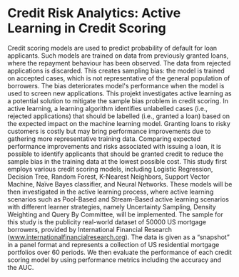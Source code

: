 # Credit Risk Analytics: Active Learning in Credit Scoring

Credit scoring models are used to predict probability of default for loan applicants. Such models are trained on data from previously granted loans, where the repayment behaviour has been observed. The data from rejected applications is discarded. This creates sampling bias: the model is trained on accepted cases, which is not representative of the general population of borrowers. The bias deteriorates model's performance when the model is used to screen new applications.
This projekt investigates active learning as a potential solution to mitigate the sample bias problem in credit scoring. In active learning, a learning algorithm identifies unlabelled cases (i.e., rejected applications) that should be labelled (i.e., granted a loan) based on the expected impact on the machine learning model. Granting loans to risky customers is costly but may bring performance improvements due to gathering more representative training data. Comparing expected performance improvements and risks associated with issuing a loan, it is possible to identify applicants that should be granted credit to reduce the sample bias in the training data at the lowest possible cost. This study first employs various credit scoring models, including Logistic Regression, Decision Tree, Random Forest, K-Nearest Neighbors, Support Vector Machine, Naïve Bayes classifier, and Neural Networks. These models will be then investigated in the active learning process, where active learning scenarios such as Pool-Based and Stream-Based active learning scenarios with different learner strategies, namely Uncertainty Sampling, Density Weighting and Query By Committee, will be implemented. The sample for this study is the publicity real-world dataset of 50000 US mortgage borrowers, provided by International Financial Research (www.internationalfinancialresearch.org). The data is given as a “snapshot” in a panel format and represents a collection of US residential mortgage portfolios over 60 periods. We then evaluate the performance of each credit scoring model by using performance metrics including the accuracy and the AUC.

